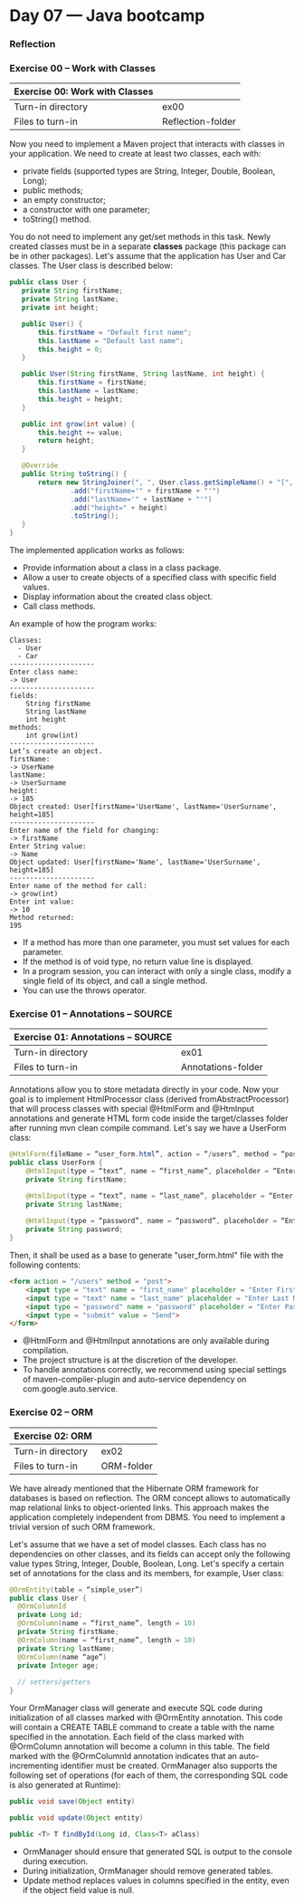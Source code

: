 # Day 07 — Java bootcamp
### Reflection

### Exercise 00 – Work with Classes

Exercise 00: Work with Classes ||
---|---
Turn-in directory	| ex00
Files to turn-in |	Reflection-folder


Now you need to implement a Maven project that interacts with classes in your application. We need to create at least two classes, each with:
- private fields (supported types are String, Integer, Double, Boolean, Long);
- public methods;
- an empty constructor;
- a constructor with one parameter;
- toString() method.

You do not need to implement any get/set methods in this task. Newly created classes must be in a separate **classes** package (this package can be in other packages). Let's assume that the application has User and Car classes. The User class is described below:
```java
public class User {
   private String firstName;
   private String lastName;
   private int height;

   public User() {
       this.firstName = "Default first name";
       this.lastName = "Default last name";
       this.height = 0;
   }

   public User(String firstName, String lastName, int height) {
       this.firstName = firstName;
       this.lastName = lastName;
       this.height = height;
   }

   public int grow(int value) {
       this.height += value;
       return height;
   }

   @Override
   public String toString() {
       return new StringJoiner(", ", User.class.getSimpleName() + "[", "]")
               .add("firstName='" + firstName + "'")
               .add("lastName='" + lastName + "'")
               .add("height=" + height)
               .toString();
   }
}
```

The implemented application works as follows:
- Provide information about a class in a class package.
- Allow a user to create objects of a specified class with specific field values.
- Display information about the created class object.
- Call class methods.

An example of how the program works:

```
Classes:
  - User
  - Car
---------------------
Enter class name:
-> User
---------------------
fields:
	String firstName
	String lastName
	int height
methods:
	int grow(int)
---------------------
Let’s create an object.
firstName:
-> UserName
lastName:
-> UserSurname
height:
-> 185
Object created: User[firstName='UserName', lastName='UserSurname', height=185]
---------------------
Enter name of the field for changing:
-> firstName
Enter String value:
-> Name
Object updated: User[firstName='Name', lastName='UserSurname', height=185]
---------------------
Enter name of the method for call:
-> grow(int)
Enter int value:
-> 10
Method returned:
195
```

- If a method has more than one parameter, you must set values for each parameter.
- If the method is of void type, no return value line is displayed.
- In a program session, you can interact with only a single class, modify a single field of its object, and call a single method.
- You can use the throws operator.

### Exercise 01 – Annotations – SOURCE

Exercise 01: Annotations – SOURCE ||
---|---
Turn-in directory |	ex01
Files to turn-in |	Annotations-folder

Annotations allow you to store metadata directly in your code. Now your goal is to implement HtmlProcessor class (derived fromAbstractProcessor) that will process classes with special @HtmlForm and @Htmlnput annotations and generate HTML form code inside the target/classes folder after running mvn clean compile command. Let's say we have a UserForm class:
```java
@HtmlForm(fileName = “user_form.html”, action = “/users”, method = “post”)
public class UserForm {
	@HtmlInput(type = “text”, name = “first_name”, placeholder = “Enter First Name”)
	private String firstName;

	@HtmlInput(type = “text”, name = “last_name”, placeholder = “Enter Last Name”)
	private String lastName;
	
	@HtmlInput(type = “password”, name = “password”, placeholder = “Enter Password”)
	private String password;
}
```
Then, it shall be used as a base to generate "user_form.html" file with the following contents:

```HTML
<form action = "/users" method = "post">
	<input type = "text" name = "first_name" placeholder = "Enter First Name">
	<input type = "text" name = "last_name" placeholder = "Enter Last Name">
	<input type = "password" name = "password" placeholder = "Enter Password">
	<input type = "submit" value = "Send">
</form>
```

- @HtmlForm and @HtmlInput annotations are only available during compilation.
- The project structure is at the discretion of the developer.
- To handle annotations correctly, we recommend using special settings of maven-compiler-plugin and auto-service dependency on com.google.auto.service.

### Exercise 02 – ORM

Exercise 02: ORM ||
---|---
Turn-in directory	| ex02
Files to turn-in	| ORM-folder

We have already mentioned that the Hibernate ORM framework for databases is based on reflection. The ORM concept allows to automatically map relational links to object-oriented links. This approach makes the application completely independent from DBMS. You need to implement a trivial version of such ORM framework.

Let's assume that we have a set of model classes. Each class has no dependencies on other classes, and its fields can accept only the following value types String, Integer, Double, Boolean, Long. Let's specify a certain set of annotations for the class and its members, for example, User class:

```java
@OrmEntity(table = “simple_user”)
public class User {
  @OrmColumnId
  private Long id;
  @OrmColumn(name = “first_name”, length = 10)
  private String firstName;
  @OrmColumn(name = “first_name”, length = 10)
  private String lastName;
  @OrmColumn(name “age”)
  private Integer age;
  
  // setters/getters
}
```

Your OrmManager class will generate and execute SQL code during initialization of all classes marked with @OrmEntity annotation. This code will contain a CREATE TABLE command to create a table with the name specified in the annotation. Each field of the class marked with @OrmColumn annotation will become a column in this table. The field marked with the @OrmColumnId annotation indicates that an auto-incrementing identifier must be created. OrmManager also supports the following set of operations (for each of them, the corresponding SQL code is also generated at Runtime):

```java
public void save(Object entity)

public void update(Object entity)

public <T> T findById(Long id, Class<T> aClass)
```

- OrmManager should ensure that generated SQL is output to the console during execution.
- During initialization, OrmManager should remove generated tables.
- Update method replaces values in columns specified in the entity, even if the object field value is null.
